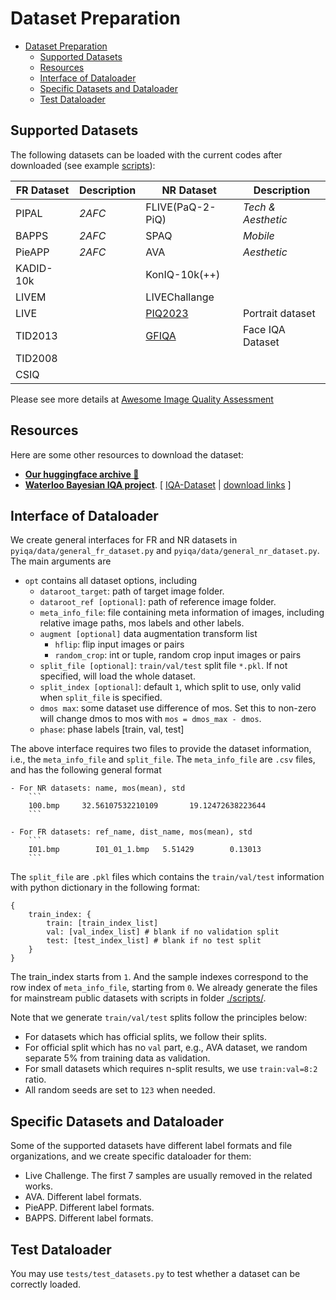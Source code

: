 # Dataset Preparation

- [Dataset Preparation](#dataset-preparation)
  - [Supported Datasets](#supported-datasets)
  - [Resources](#resources)
  - [Interface of Dataloader](#interface-of-dataloader)
  - [Specific Datasets and Dataloader](#specific-datasets-and-dataloader)
  - [Test Dataloader](#test-dataloader)

## Supported Datasets

The following datasets can be loaded with the current codes after downloaded (see example [scripts](../options/example_benchmark_data_opts.yml)):

| FR Dataset | Description | NR Dataset       | Description        |
| ---------- | ----------- | ---------------- | ------------------ |
| PIPAL      | *2AFC*      | FLIVE(PaQ-2-PiQ) | *Tech & Aesthetic* |
| BAPPS      | *2AFC*      | SPAQ             | *Mobile*           |
| PieAPP     | *2AFC*      | AVA              | *Aesthetic*        |
| KADID-10k  |             | KonIQ-10k(++)    |                    |
| LIVEM      |             | LIVEChallange    |                    |
| LIVE       |             | [PIQ2023](https://github.com/DXOMARK-Research/PIQ2023)| Portrait dataset   |
| TID2013    |             | [GFIQA](http://database.mmsp-kn.de/gfiqa-20k-database.html)| Face IQA Dataset   |
| TID2008    |             |                  |                    |
| CSIQ       |             |                  |                    |

Please see more details at [Awesome Image Quality Assessment](https://github.com/chaofengc/Awesome-Image-Quality-Assessment)

## Resources

Here are some other resources to download the dataset:
- [**Our huggingface archive 🤗**](https://huggingface.co/datasets/chaofengc/IQA-Toolbox-Datasets/tree/main)
- [**Waterloo Bayesian IQA project**](http://ivc.uwaterloo.ca/research/bayesianIQA/). [ [IQA-Dataset](https://github.com/icbcbicc/IQA-Dataset) | [download links](http://ivc.uwaterloo.ca/database/IQADataset) ]

## Interface of Dataloader

We create general interfaces for FR and NR datasets in `pyiqa/data/general_fr_dataset.py` and `pyiqa/data/general_nr_dataset.py`. The main arguments are

- `opt` contains all dataset options, including
    - `dataroot_target`: path of target image folder.
    - `dataroot_ref [optional]`: path of reference image folder.
    - `meta_info_file`: file containing meta information of images, including relative image paths, mos labels and other labels.
    - `augment [optional]` data augmentation transform list
        - `hflip`: flip input images or pairs
        - `random_crop`: int or tuple, random crop input images or pairs
    - `split_file [optional]`: `train/val/test` split file `*.pkl`. If not specified, will load the whole dataset.
    - `split_index [optional]`: default `1`, which split to use, only valid when `split_file` is specified.
    - `dmos max`: some dataset use difference of mos. Set this to non-zero will change dmos to mos with `mos = dmos_max - dmos`.
    - `phase`: phase labels [train, val, test]

The above interface requires two files to provide the dataset information, i.e., the `meta_info_file` and `split_file`. The `meta_info_file` are `.csv` files, and has the following general format
```
- For NR datasets: name, mos(mean), std
    ```
    100.bmp   	32.56107532210109   	19.12472638223644
    ```

- For FR datasets: ref_name, dist_name, mos(mean), std
    ```
    I01.bmp        I01_01_1.bmp   5.51429        0.13013
    ```
```
The `split_file` are `.pkl` files which contains the `train/val/test` information with python dictionary in the following format:
```
{
    train_index: {
        train: [train_index_list]
        val: [val_index_list] # blank if no validation split
        test: [test_index_list] # blank if no test split
    }
}
```
The train_index starts from `1`. And the sample indexes correspond to the row index of `meta_info_file`, starting from `0`. We already generate the files for mainstream public datasets with scripts in folder [./scripts/](./scripts/).

Note that we generate `train/val/test` splits follow the principles below:

- For datasets which has official splits, we follow their splits.
- For official split which has no `val` part, e.g., AVA dataset, we random separate 5% from training data as validation.
- For small datasets which requires n-split results, we use `train:val=8:2`  ratio.
- All random seeds are set to `123` when needed.

## Specific Datasets and Dataloader

Some of the supported datasets have different label formats and file organizations, and we create specific dataloader for them:

- Live Challenge. The first 7 samples are usually removed in the related works.
- AVA. Different label formats.
- PieAPP. Different label formats.
- BAPPS. Different label formats.

## Test Dataloader

You may use `tests/test_datasets.py` to test whether a dataset can be correctly loaded.
